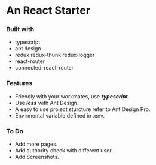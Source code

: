 # An React Starter
### Built with
- typescript
- ant design
- redux redux-thunk redux-logger
- react-router
- connected-react-router

### Features
- Friendly with your workmates, use ***typescript***.
- Use ***less*** with Ant Design.
- A easy to use project sturcture refer to Ant Design Pro.
- Envirmental variable defined in .env.

### To Do
- Add more pages.
- Add authority check with different user.
- Add Screenshots.
